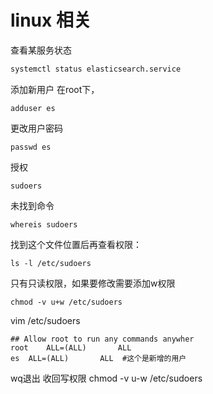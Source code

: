 # linux 相关

查看某服务状态

```bash
systemctl status elasticsearch.service
```

添加新用户
在root下，
```
adduser es
```
更改用户密码
```
passwd es
```

授权
```
sudoers
```
未找到命令
```
whereis sudoers
```

找到这个文件位置后再查看权限：
```
ls -l /etc/sudoers
```
只有只读权限，如果要修改需要添加w权限
```
chmod -v u+w /etc/sudoers
```

vim /etc/sudoers

```
## Allow root to run any commands anywher  
root    ALL=(ALL)       ALL  
es  ALL=(ALL)       ALL  #这个是新增的用户
```

wq退出
收回写权限
chmod -v u-w /etc/sudoers
